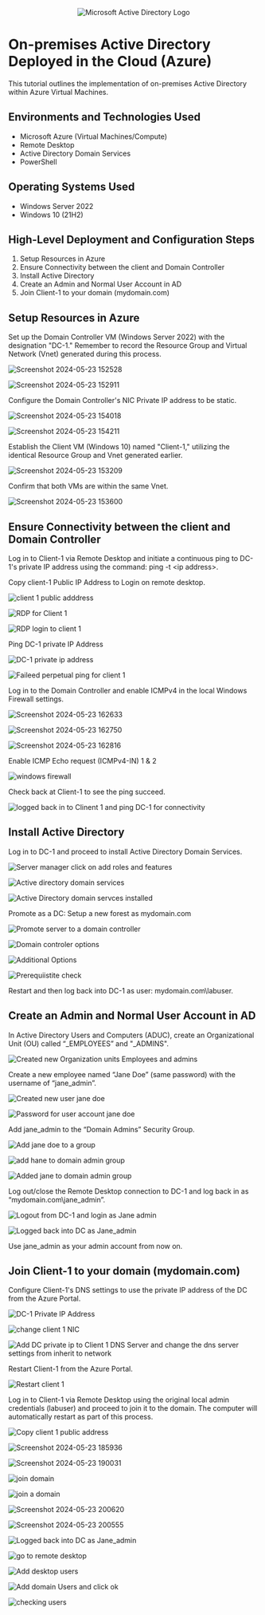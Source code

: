 <!DOCTYPE html>
<html>
<head>
 
</head>
<body>

<p align="center">
  <img src="https://i.imgur.com/pU5A58S.png" alt="Microsoft Active Directory Logo"/>
</p>

<h1>On-premises Active Directory Deployed in the Cloud (Azure)</h1>
<p>This tutorial outlines the implementation of on-premises Active Directory within Azure Virtual Machines.</p>

<h2>Environments and Technologies Used</h2>
<ul>
  <li>Microsoft Azure (Virtual Machines/Compute)</li>
  <li>Remote Desktop</li>
  <li>Active Directory Domain Services</li>
  <li>PowerShell</li>
</ul>

<h2>Operating Systems Used</h2>
<ul>
  <li>Windows Server 2022</li>
  <li>Windows 10 (21H2)</li>
</ul>

<h2>High-Level Deployment and Configuration Steps</h2>
<ol>
  <li>Setup Resources in Azure</li>
  <li>Ensure Connectivity between the client and Domain Controller</li>
  <li>Install Active Directory</li>
  <li>Create an Admin and Normal User Account in AD</li>
  <li>Join Client-1 to your domain (mydomain.com)</li>
</ol>

<h2>Setup Resources in Azure</h2>

<p>Set up the Domain Controller VM (Windows Server 2022) with the designation "DC-1." Remember to record the Resource Group and Virtual Network (Vnet) generated during this process.</p>

![Screenshot 2024-05-23 152528](https://github.com/RalphgoldIT/configure-ad/assets/170049429/5e915577-53c2-48b1-bb6d-d24e783a666f)

![Screenshot 2024-05-23 152911](https://github.com/RalphgoldIT/configure-ad/assets/170049429/f2682a8d-34ca-44a6-ab45-27e0828341e8)

<p>Configure the Domain Controller's NIC Private IP address to be static.</p>

![Screenshot 2024-05-23 154018](https://github.com/RalphgoldIT/configure-ad/assets/170049429/36701b99-8039-4380-b218-44ca1ec40772)

![Screenshot 2024-05-23 154211](https://github.com/RalphgoldIT/configure-ad/assets/170049429/505c27f6-bc56-4c33-a053-234e79b17208)

<p>Establish the Client VM (Windows 10) named "Client-1," utilizing the identical Resource Group and Vnet generated earlier.</p>

![Screenshot 2024-05-23 153209](https://github.com/RalphgoldIT/configure-ad/assets/170049429/93e642fa-d96a-41a4-9884-ff776c7db9f1)

<p>Confirm that both VMs are within the same Vnet.</p>

![Screenshot 2024-05-23 153600](https://github.com/RalphgoldIT/configure-ad/assets/170049429/0ff16f7a-fe81-415e-8829-1e78b9999ad3)


<h2>Ensure Connectivity between the client and Domain Controller</h2>
<p>Log in to Client-1 via Remote Desktop and initiate a continuous ping to DC-1's private IP address using the command: ping -t &lt;ip address&gt;.</p>

<p>Copy client-1 Public IP Address to Login on remote desktop.</p>

![client 1 public adddress](https://github.com/RalphgoldIT/configure-ad/assets/170049429/7fe50396-5d03-4767-a214-ea6ff201c8eb)

![RDP for  Client 1](https://github.com/RalphgoldIT/configure-ad/assets/170049429/17f71261-67bb-4e2f-83a9-79081b765531)

![RDP login to client 1](https://github.com/RalphgoldIT/configure-ad/assets/170049429/18f5935f-c3ff-43c9-b1e1-b353eda3e617)

<p>Ping DC-1 private IP Address<p>
 
![DC-1 private ip address](https://github.com/RalphgoldIT/configure-ad/assets/170049429/21fdf64e-3647-4563-8dcf-59536e18ff70)

![Faileed perpetual ping for client 1](https://github.com/RalphgoldIT/configure-ad/assets/170049429/aed9f643-753b-4f41-9cc2-d03e5bf1cbe7)

<p>Log in to the Domain Controller and enable ICMPv4 in the local Windows Firewall settings.</p>

![Screenshot 2024-05-23 162633](https://github.com/RalphgoldIT/configure-ad/assets/170049429/8834380d-ba42-4110-8e5b-2c863d19ff1e)

![Screenshot 2024-05-23 162750](https://github.com/RalphgoldIT/configure-ad/assets/170049429/8cdfb3e8-9d5f-451c-9ddc-1009a5a1aea5)

![Screenshot 2024-05-23 162816](https://github.com/RalphgoldIT/configure-ad/assets/170049429/3c50751d-0c50-4438-8a26-f56c83e9712d)

<p>Enable ICMP Echo request (ICMPv4-IN) 1 & 2<p>

![windows firewall](https://github.com/RalphgoldIT/configure-ad/assets/170049429/2c0478b5-0f0a-44e7-88f6-d23bc960b270)

<p>Check back at Client-1 to see the ping succeed.</p>

![logged back in to Clinent 1 and ping DC-1 for connectivity](https://github.com/RalphgoldIT/configure-ad/assets/170049429/32f1d282-4c2e-4962-8616-50c369ccef29)


<h2>Install Active Directory</h2>
<p>Log in to DC-1 and proceed to install Active Directory Domain Services.</p>

![Server manager click on add roles and features](https://github.com/RalphgoldIT/configure-ad/assets/170049429/afe326d0-21f4-4dd5-9192-43771bbb7bf6)

![Active directory domain services](https://github.com/RalphgoldIT/configure-ad/assets/170049429/4e8e1b0d-977a-4e6b-8118-b26c2632a8cd)

![Active Directory domain servces installed](https://github.com/RalphgoldIT/configure-ad/assets/170049429/3d58ce27-33ac-4798-8f6f-a4babd3f6091)

<p>Promote as a DC: Setup a new forest as mydomain.com</p>

![Promote server to a domain controller](https://github.com/RalphgoldIT/configure-ad/assets/170049429/47a7e51e-a999-4984-aa6e-7b42a8c1a150)

![Domain controler options](https://github.com/RalphgoldIT/configure-ad/assets/170049429/ff03c6fc-723a-47b3-9c9c-2264f5c4ea92)

![Additional Options](https://github.com/RalphgoldIT/configure-ad/assets/170049429/c27eeb72-188b-4f4a-9eb7-2bb5f69aceff)

![Prerequiistite check](https://github.com/RalphgoldIT/configure-ad/assets/170049429/eea991d0-74dc-4622-8140-9ba9a4687fa7)

<p>Restart and then log back into DC-1 as user: mydomain.com\labuser.</p>


<h2>Create an Admin and Normal User Account in AD</h2>

<p>In Active Directory Users and Computers (ADUC), create an Organizational Unit (OU) called “_EMPLOYEES” and "_ADMINS".</p>

![Created new Organization units Employees and admins](https://github.com/RalphgoldIT/configure-ad/assets/170049429/f3b60561-769a-49c8-aa64-dbde236babe5)

<p>Create a new employee named “Jane Doe” (same password) with the username of “jane_admin”.</p>

![Created new user jane doe](https://github.com/RalphgoldIT/configure-ad/assets/170049429/1d3817f7-6879-444f-a5c7-1f96afc020d3)

![Password for user account jane doe](https://github.com/RalphgoldIT/configure-ad/assets/170049429/2cd85aa2-a36c-4b3d-9eef-184e2c03cbeb)


<p>Add jane_admin to the “Domain Admins” Security Group.</p>

![Add jane doe to a group](https://github.com/RalphgoldIT/configure-ad/assets/170049429/c18a57b1-bbc1-44ec-8842-00de603ed3d9)

![add hane to domain admin group](https://github.com/RalphgoldIT/configure-ad/assets/170049429/4783ca1b-7b65-4091-9d08-b52eab9257ce)

![Added jane to domain admin group](https://github.com/RalphgoldIT/configure-ad/assets/170049429/525e4940-e368-4780-95c7-3e913088eca6)

<p>Log out/close the Remote Desktop connection to DC-1 and log back in as “mydomain.com\jane_admin”.</p>

![Logout from DC-1 and login as Jane admin](https://github.com/RalphgoldIT/configure-ad/assets/170049429/659c734a-dc6f-40c0-9053-50dc01998cad)

![Logged back into DC as Jane_admin](https://github.com/RalphgoldIT/configure-ad/assets/170049429/1270793a-1b19-4706-b6b3-092fa6ed81f9)


<p>Use jane_admin as your admin account from now on.</p>

<h2>Join Client-1 to your domain (mydomain.com)</h2>

<p>Configure Client-1's DNS settings to use the private IP address of the DC from the Azure Portal.</p>

![DC-1 Private IP Address](https://github.com/RalphgoldIT/configure-ad/assets/170049429/cd2a2c08-edbd-4842-986a-fba515b2a7ef)

![change client 1 NIC](https://github.com/RalphgoldIT/configure-ad/assets/170049429/174fc7aa-e4d3-4803-a9f5-f3bc1e8fa5ad)

![Add DC private ip to Client 1 DNS Server and change the dns server settings from inherit to network](https://github.com/RalphgoldIT/configure-ad/assets/170049429/5f205cfa-70a6-4cfb-8158-6c0987aca84c)

<p>Restart Client-1 from the Azure Portal.</p>

![Restart client 1](https://github.com/RalphgoldIT/configure-ad/assets/170049429/796b1ccd-e6fb-4d1d-9223-7c4db6ad3cbc)

<p>Log in to Client-1 via Remote Desktop using the original local admin credentials (labuser) and proceed to join it to the domain. The computer will automatically restart as part of this process.</p>

![Copy client 1 public address](https://github.com/RalphgoldIT/configure-ad/assets/170049429/53caa5b8-aff4-49a2-802d-fe0a0d04f409)

![Screenshot 2024-05-23 185936](https://github.com/RalphgoldIT/configure-ad/assets/170049429/a26eda98-c0cb-438b-ba41-bd4451ec8437)

![Screenshot 2024-05-23 190031](https://github.com/RalphgoldIT/configure-ad/assets/170049429/79df15ae-4b33-4a92-9c71-a3d6029c8a5a)

![join domain](https://github.com/RalphgoldIT/configure-ad/assets/170049429/3cffaa8c-e6a5-4f44-8217-9aed42849fa8)

![join a domain](https://github.com/RalphgoldIT/configure-ad/assets/170049429/41daad31-b491-4227-9148-b75978e3a8ac)

![Screenshot 2024-05-23 200620](https://github.com/RalphgoldIT/configure-ad/assets/170049429/0b33bdd0-0328-4669-a8ce-06ab728ac22e)

![Screenshot 2024-05-23 200555](https://github.com/RalphgoldIT/configure-ad/assets/170049429/6d13e599-42bd-4261-acf8-ac85a4523a6a)

![Logged back into DC as Jane_admin](https://github.com/RalphgoldIT/configure-ad/assets/170049429/c35ccbf9-3856-4b0a-ba3a-d6e476d5f324)

![go to remote desktop](https://github.com/RalphgoldIT/configure-ad/assets/170049429/da96070c-f74c-4a24-ba78-b2ffd40478cb)

![Add desktop users](https://github.com/RalphgoldIT/configure-ad/assets/170049429/c17a69dd-971b-42a6-b614-f2252c5a2e20)

![Add domain Users and click ok](https://github.com/RalphgoldIT/configure-ad/assets/170049429/52ea61c8-af9f-4918-bdb8-e0e4a4e6dc39)

![checking users](https://github.com/RalphgoldIT/configure-ad/assets/170049429/dca74dff-e4a8-43be-aea4-6b57eee4b9f3)




</body>
</html>
